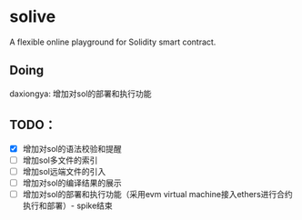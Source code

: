 # solive
A flexible online playground for Solidity smart contract.

## Doing
daxiongya: 增加对sol的部署和执行功能

## TODO：
- [x] 增加对sol的语法校验和提醒
- [ ] 增加sol多文件的索引
- [ ] 增加sol远端文件的引入
- [ ] 增加对sol的编译结果的展示
- [ ] 增加对sol的部署和执行功能（采用evm virtual machine接入ethers进行合约执行和部署）- spike结束
